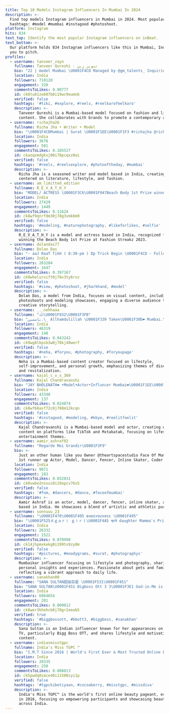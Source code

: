 ```yaml
---
title: Top 10 Models Instagram Influencers In Mumbai In 2024
description: >-
  Find top models Instagram influencers in Mumbai in 2024. Most popular
  hashtags: #model #mumbai #instagood #photoshoot.
platform: Instagram
hits: 834
text_top: Identify the most popular Instagram influencers on inBeat.
text_bottom: >-
  Our platform holds 834 Instagram influencers like this in Mumbai, India for
  you to pitch.
profiles:
  - username: tanveer_zayn
    fullname: Tanveer Qureshi - تنویر زین
    bio: "22 | model Mumbai \U0001F4CD Managed by @gm_talents_ Inquiries & collaborations \U0001F4E9 zayntanveer99@gamil.com"
    location: India
    followers: 710120
    engagement: 320
    commentsToLikes: 0.00777
    id: ck0tu81zo607b0i19wc9eumnb
    verified: false
    hashtags: '#tiki, #explore, #reels, #reelkarofeelkaro'
    description: >-
      Tanveer Qureshi is a Mumbai-based model focused on fashion and lifestyle
      content. She collaborates with brands to promote a contemporary aesthetic.
  - username: richajha26
    fullname: Richa Jha • Writer • Model
    bio: "\U0001F4CDMumbai | Surat \U0001F1EE\U0001F1F3 #richajha @richajhawriter✍️ ✨ Seasoned Writer \U0001F3C2Skater ✨ Model #ambivert Work with me \U0001F48C: jharicha480@gmail.com DM for paid collabs"
    location: India
    followers: 3676
    engagement: 501
    commentsToLikes: 0.185527
    id: ckaoqxmdgkvj80i78pcqxz0oi
    verified: false
    hashtags: '#reels, #reelsexplore, #photooftheday, #mumbai'
    description: >-
      Richa Jha is a seasoned writer and model based in India, creating content
      centered on literature, lifestyle, and fashion.
  - username: am_limitted_edition
    fullname: R_E_V_A_T_H_Y
    bio: "MODEL/ ACTRESS \U0001F3C6\U0001F947Beach Body 1st Prize winner @fashion_streakz_2023 Dm for paid works only #trivandrum"
    location: India
    followers: 27429
    engagement: 1449
    commentsToLikes: 0.11624
    id: ck8wf9qnrfdm30j78g3vmk6m9
    verified: false
    hashtags: '#modeling, #naturephotography, #likeforlikes, #selfie'
    description: >-
      R_E_V_A_T_H_Y is a model and actress based in India, recognized for
      winning the Beach Body 1st Prize at Fashion Streakz 2023.
  - username: dolandas77
    fullname: Dolan Das
    bio: "☞ aaJ RaaT TikH ( 8:30-pm ) Dp Trick Begin \U0001F4CD ☞ Following Me Jo Hai Unko Follow KarLo\U0001F60D\U0001F64F ➠ #gabbarfamily"
    location: India
    followers: 283284
    engagement: 1647
    commentsToLikes: 0.397167
    id: ck9whelurxift0j78x3ty6rvz
    verified: false
    hashtags: '#view, #photoshoot, #jharkhand, #model'
    description: >-
      Dolan Das, a model from India, focuses on visual content, including
      photoshoots and modeling showcases, engaging a diverse audience through
      creative storytelling.
  - username: _._nehhaaa
    fullname: "ﷲ\U0001F932\U0001F3FB"
    bio: "یاسمین.\_ Allhamdulillah \U0001F339 Taken\U0001F30D❤ Mumbai.\U0001F4CD Stay Disappear, disconnect and glow up❤"
    location: India
    followers: 46319
    engagement: 148
    commentsToLikes: 0.043242
    id: ck9wg8lkpsb3w0j78kj40werf
    verified: false
    hashtags: '#neha, #foryou, #photography, #foryoupage'
    description: >-
      Neha is a Mumbai-based content creator focused on lifestyle,
      self-improvement, and personal growth, emphasizing themes of disconnection
      and revitalization.
  - username: kajal_c_v_s_360
    fullname: Kajal Chandravanshi
    bio: "JAY BHOLENATH❤️ •Model•Actor•Influncer Mumbai❤️\U0001F1EE\U0001F1F3 TikTok \U0001F4AB:- 6•4m family Mxtakatak -Kajalchandravanshi Managed by @itsonemedia"
    location: India
    followers: 43348
    engagement: 137
    commentsToLikes: 0.024874
    id: ck8wf68asf72c0j788m12kcqn
    verified: false
    hashtags: '#instagood, #modeling, #kbye, #reelitfeelit'
    description: >-
      Kajal Chandravanshi is a Mumbai-based model and actor, creating engaging
      content on platforms like TikTok and Mxtakatak, focusing on lifestyle and
      entertainment themes.
  - username: aamir_ashraf02
    fullname: "Regarde Moi Grandir\U0001F3F9"
    bio: >-
      Just an other human like you Owner @theartspacestudio Face Of Mumbai 2019
      1st runner up Actor, Model, Dancer, Fencer, Inline Skater, Coder
    location: India
    followers: 9071
    engagement: 183
    commentsToLikes: 0.032831
    id: ck0vwbe2nsxui0i19epcv76x5
    verified: false
    hashtags: '#fom, #dancers, #dance, #faceofmumbai'
    description: >-
      Aamir Ashraf is an actor, model, dancer, fencer, inline skater, and coder
      based in India. He showcases a blend of artistic and athletic pursuits.
  - username: sonnuuu_23
    fullname: "\U0001F470\U0001F495 внαɢʏαƨняɛɛ \U0001F495"
    bio: "\U0001F525Ａｇａｒｉ ｇｉｒｌ\U0001F4A5 म्हात्रे daughter Mamma's Princess\U0001F470 Cat LoVer\U0001F63B Black LoVer\U0001F60D Birthday Bash 23th june\U0001F382 Mumbaikar\U0001F60E \U0001F498Lifeline\U0001F498 @srphotography_03"
    location: India
    followers: 26332
    engagement: 1521
    commentsToLikes: 0.070998
    id: ck14jhpmxkekg0i199tx9zy8m
    verified: false
    hashtags: '#pictures, #moodygrams, #surat, #photographys'
    description: >-
      Mumbaikar influencer focusing on lifestyle and photography, sharing
      personal insights and experiences. Passionate about pets and family,
      reflecting a vibrant approach to daily life.
  - username: sanakhan00
    fullname: "SANA SULTAN超级巨星 \U0001F531\U0001F451"
    bio: "SANA SULTAN\U0001F451 Bigboss Ott 3 3\U0001F3E1 God-in-Me is able & enough\U0001F64F\U0001F3FB Your Aala Girl❤️ Infinite Aura Evil eyes away\U0001FAAC \U0001F4B5\U0001F469‍❤️‍\U0001F468✈️\U0001F30F\U0001F3E1 24..33..55.1"
    location: India
    followers: 6964654
    engagement: 201
    commentsToLikes: 0.009812
    id: ck8wer3khehcb0j78gr2eeab5
    verified: true
    hashtags: '#biggbossott, #bbott3, #biggboss, #sanakhan'
    description: >-
      Sana Sultan is an Indian influencer known for her appearances on reality
      TV, particularly Bigg Boss OTT, and shares lifestyle and motivational
      content.
  - username: indiasmisstgpc
    fullname: India's Miss TGPC ™
    bio: "I.M.T Since 2016 | World's First Ever & Most Trusted Online Beauty Pageant! Created by @tgpc_official Know about IMT \U0001F447"
    location: India
    followers: 20335
    engagement: 250
    commentsToLikes: 0.008013
    id: ck5pwdq0imce40i11580zyi1p
    verified: false
    hashtags: '#tgpckibetiyaan, #cocoaberry, #misstgpc, #missdiva'
    description: >-
      India's Miss TGPC™ is the world's first online beauty pageant, established
      in 2016, focusing on empowering participants and showcasing beauty talent
      across India.
---
```


